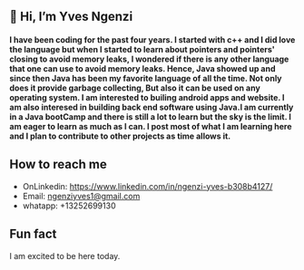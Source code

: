 ## 👋 Hi, I’m Yves Ngenzi

#### I have been coding for the past four years. I started with c++ and I did love the language but when I started to learn about pointers and pointers' closing to avoid memory leaks, I wondered if there is any other language that one can use to avoid memory leaks. Hence, Java showed up and since then Java has been my favorite language of all  the time. Not only does it provide garbage collecting, But also it can be used on any operating system. I am interested to builing android apps and website. I am also interesed in building back end software using Java.I am currently in a Java bootCamp and there is still a lot to learn but the sky is the limit. I am eager to learn as much as I can. I post most of what I am learning here and I plan to contribute to other projects as time allows it.

## How to reach me

- OnLinkedin:  https://www.linkedin.com/in/ngenzi-yves-b308b4127/
- Email: ngenziyves1@gmail.com
- whatapp: +13252699130

## Fun fact  
 I am excited to be here today. 

<!---
Yxn16a/Yxn16a is a ✨ special ✨ repository because its `README.md` (this file) appears on your GitHub profile.
You can click the Preview link to take a look at your changes.
--->
